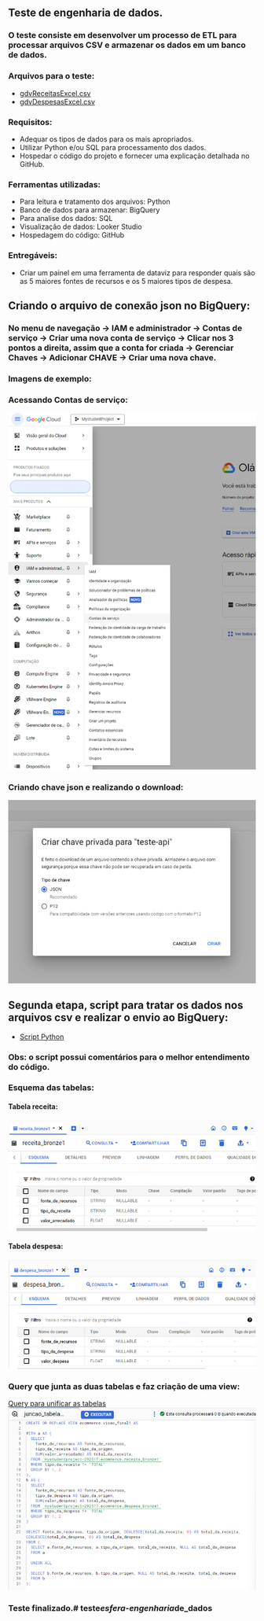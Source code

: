## Teste de engenharia de dados.

### O teste consiste em desenvolver um processo de ETL para processar arquivos CSV e armazenar os dados em um banco de dados.

### Arquivos para o teste:
- [gdvReceitasExcel.csv](docs/gdvReceitasExcel.csv)
- [gdvDespesasExcel.csv](docs/gdvReceitasExcel.csv)

### Requisitos:

- Adequar os tipos de dados para os mais apropriados.
- Utilizar Python e/ou SQL para processamento dos dados.
- Hospedar o código do projeto e fornecer uma explicação detalhada no GitHub.

### Ferramentas utilizadas: 

- Para leitura e tratamento dos arquivos: Python
- Banco de dados para armazenar: BigQuery
- Para analise dos dados: SQL
- Visualização de dados: Looker Studio
- Hospedagem do código: GitHub

### Entregáveis:

- Criar um painel em uma ferramenta de dataviz para responder quais são as 5 maiores fontes de
recursos e os 5 maiores tipos de despesa.

## Criando o arquivo de conexão json no BigQuery:

### No menu de navegação -> IAM e administrador -> Contas de serviço -> Criar uma nova conta de serviço -> Clicar nos 3 pontos a direita, assim que a conta for criada -> Gerenciar Chaves -> Adicionar CHAVE -> Criar uma nova chave.

### Imagens de exemplo:

### Acessando Contas de serviço:
![model](imagens/conta_servico.png)

### Criando chave json e realizando o download:
![model](imagens/chave_json.png)

## Segunda etapa, script para tratar os dados nos arquivos csv e realizar o envio ao BigQuery:

- [Script Python](scripts_python/esfera_v0.ipynb)

### Obs: o script possui comentários para o melhor entendimento do código.

### Esquema das tabelas: 

#### Tabela receita:
![model](imagens/receita.png)

#### Tabela despesa:
![model](imagens/despesa.png)

### Query que junta as duas tabelas e faz criação de uma view: 

[Query para unificar as tabelas](D:\projetos_python\teste_esfera\imagens\union_sql.png)
![model](imagens/union_sql.png)

### Teste finalizado.#   t e s t e _ e s f e r a - e n g e n h a r i a _ d e _ d a d o s 
 
 